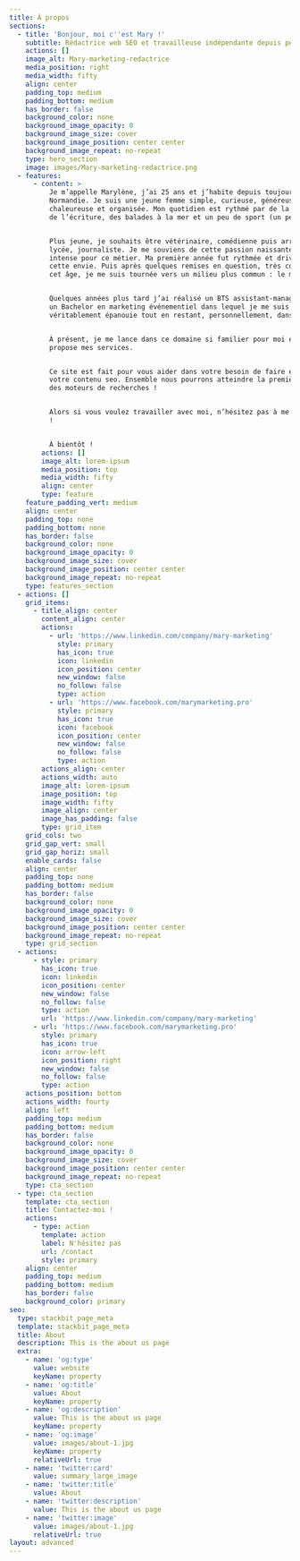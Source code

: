 ```yaml
---
title: À propos
sections:
  - title: 'Bonjour, moi c''est Mary !'
    subtitle: Rédactrice web SEO et travailleuse indépendante depuis peu.
    actions: []
    image_alt: Mary-marketing-redactrice
    media_position: right
    media_width: fifty
    align: center
    padding_top: medium
    padding_bottom: medium
    has_border: false
    background_color: none
    background_image_opacity: 0
    background_image_size: cover
    background_image_position: center center
    background_image_repeat: no-repeat
    type: hero_section
    image: images/Mary-marketing-redactrice.png
  - features:
      - content: >
          Je m’appelle Marylène, j’ai 25 ans et j’habite depuis toujours en
          Normandie. Je suis une jeune femme simple, curieuse, généreuse,
          chaleureuse et organisée. Mon quotidien est rythmé par de la lecture,
          de l’écriture, des balades à la mer et un peu de sport (un peu…).


          Plus jeune, je souhaits être vétérinaire, comédienne puis arrivée au
          lycée, journaliste. Je me souviens de cette passion naissante et très
          intense pour ce métier. Ma première année fut rythmée et driver par
          cette envie. Puis après quelques remises en question, très courantes à
          cet âge, je me suis tournée vers un milieu plus commun : le marketing.


          Quelques années plus tard j’ai réalisé un BTS assistant-manager puis
          un Bachelor en marketing événementiel dans lequel je me suis
          véritablement épanouie tout en restant, personnellement, dans le web.


          À présent, je me lance dans ce domaine si familier pour moi et je vous
          propose mes services.


          Ce site est fait pour vous aider dans votre besoin de faire évoluer
          votre contenu seo. Ensemble nous pourrons atteindre la première page
          des moteurs de recherches !


          Alors si vous voulez travailler avec moi, n’hésitez pas à me contacter
          !


          À bientôt !
        actions: []
        image_alt: lorem-ipsum
        media_position: top
        media_width: fifty
        align: center
        type: feature
    feature_padding_vert: medium
    align: center
    padding_top: none
    padding_bottom: none
    has_border: false
    background_color: none
    background_image_opacity: 0
    background_image_size: cover
    background_image_position: center center
    background_image_repeat: no-repeat
    type: features_section
  - actions: []
    grid_items:
      - title_align: center
        content_align: center
        actions:
          - url: 'https://www.linkedin.com/company/mary-marketing'
            style: primary
            has_icon: true
            icon: linkedin
            icon_position: center
            new_window: false
            no_follow: false
            type: action
          - url: 'https://www.facebook.com/marymarketing.pro'
            style: primary
            has_icon: true
            icon: facebook
            icon_position: center
            new_window: false
            no_follow: false
            type: action
        actions_align: center
        actions_width: auto
        image_alt: lorem-ipsum
        image_position: top
        image_width: fifty
        image_align: center
        image_has_padding: false
        type: grid_item
    grid_cols: two
    grid_gap_vert: small
    grid_gap_horiz: small
    enable_cards: false
    align: center
    padding_top: none
    padding_bottom: medium
    has_border: false
    background_color: none
    background_image_opacity: 0
    background_image_size: cover
    background_image_position: center center
    background_image_repeat: no-repeat
    type: grid_section
  - actions:
      - style: primary
        has_icon: true
        icon: linkedin
        icon_position: center
        new_window: false
        no_follow: false
        type: action
        url: 'https://www.linkedin.com/company/mary-marketing'
      - url: 'https://www.facebook.com/marymarketing.pro'
        style: primary
        has_icon: true
        icon: arrow-left
        icon_position: right
        new_window: false
        no_follow: false
        type: action
    actions_position: bottom
    actions_width: fourty
    align: left
    padding_top: medium
    padding_bottom: medium
    has_border: false
    background_color: none
    background_image_opacity: 0
    background_image_size: cover
    background_image_position: center center
    background_image_repeat: no-repeat
    type: cta_section
  - type: cta_section
    template: cta_section
    title: Contactez-moi !
    actions:
      - type: action
        template: action
        label: N'hésitez pas
        url: /contact
        style: primary
    align: center
    padding_top: medium
    padding_bottom: medium
    has_border: false
    background_color: primary
seo:
  type: stackbit_page_meta
  template: stackbit_page_meta
  title: About
  description: This is the about us page
  extra:
    - name: 'og:type'
      value: website
      keyName: property
    - name: 'og:title'
      value: About
      keyName: property
    - name: 'og:description'
      value: This is the about us page
      keyName: property
    - name: 'og:image'
      value: images/about-1.jpg
      keyName: property
      relativeUrl: true
    - name: 'twitter:card'
      value: summary_large_image
    - name: 'twitter:title'
      value: About
    - name: 'twitter:description'
      value: This is the about us page
    - name: 'twitter:image'
      value: images/about-1.jpg
      relativeUrl: true
layout: advanced
---
```

